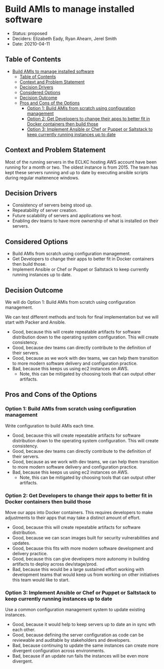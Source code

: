 # Build AMIs to manage installed software

<!-- Source: https://raw.githubusercontent.com/adr/madr/master/template/template.md -->

- Status: proposed
- Deciders: Elizabeth Eady, Ryan Ahearn, Jerel Smith
- Date: 20210-04-11

## Table of Contents

<!-- mdformat-toc start --slug=github --no-anchors --maxlevel=6 --minlevel=1 -->

- [Build AMIs to manage installed software](#build-amis-to-manage-installed-software)
  - [Table of Contents](#table-of-contents)
  - [Context and Problem Statement](#context-and-problem-statement)
  - [Decision Drivers](#decision-drivers)
  - [Considered Options](#considered-options)
  - [Decision Outcome](#decision-outcome)
  - [Pros and Cons of the Options](#pros-and-cons-of-the-options)
    - [Option 1: Build AMIs from scratch using configuration management](#option-1-build-amis-from-scratch-using-configuration-management)
    - [Option 2: Get Developers to change their apps to better fit in Docker containers then build those](#option-2-get-developers-to-change-their-apps-to-better-fit-in-docker-containers-then-build-those)
    - [Option 3: Implement Ansible or Chef or Puppet or Saltstack to keep currently running instances up to date](#option-3-implement-ansible-or-chef-or-puppet-or-saltstack-to-keep-currently-running-instances-up-to-date)

<!-- mdformat-toc end -->

## Context and Problem Statement

Most of the running servers in the ECLKC hosting AWS account have been running for a month or two.
The oldest instance is from 2015.
The team has kept these servers running and up to date by executing ansible scripts during regular maitenence windows.

## Decision Drivers <!-- optional -->

- Consistency of servers being stood up.
- Repeatability of server creation.
- Future scalability of servers and applications we host.
- Enabling dev teams to have more ownership of what is installed on their servers.

## Considered Options

- Build AMIs from scratch using configuration management.
- Get Developers to change their apps to better fit in Docker containers then build those.
- Implement Ansible or Chef or Puppet or Saltstack to keep currently running instances up to date.

## Decision Outcome

We will do Option 1: Build AMIs from scratch using configuration management.

We can test different methods and tools for final implementation but we will start with Packer and Ansible.

- Good, because this will create repeatable artifacts for software distribution down to the operating system configuration. This will create consistency.
- Good, because dev teams can directly contribute to the definition of their servers.
- Good, because as we work with dev teams, we can help them transition to more modern software delivery and configuration practice.
- Bad, because this keeps us using ec2 instances on AWS.
  - Note, this can be mitigated by choosing tools that can output other artifacts.

## Pros and Cons of the Options <!-- optional -->

### Option 1: Build AMIs from scratch using configuration management

Write configuration to build AMIs each time.

- Good, because this will create repeatable artifacts for software distribution down to the operating system configuration. This will create consistency.
- Good, because dev teams can directly contribute to the definition of their servers.
- Good, because as we work with dev teams, we can help them transition to more modern software delivery and configuration practice.
- Bad, because this keeps us using ec2 instances on AWS.
  - Note, this can be mitigated by choosing tools that can output other artifacts.

### Option 2: Get Developers to change their apps to better fit in Docker containers then build those

Move our apps into Docker containers. This requires developers to make adjustments to their apps that may take a distinct amount of effort.

- Good, because this will create repeatable artifacts for software distribution.
- Good, because we can scan images built for security vulnerabilities and updates.
- Good, because this fits with more modern software development and delivery practice.
- Good, because this can give developers more autonomy in building artifacts to deploy across dev/stage/prod.
- Bad, because this would be a large sustained effort working with development teams that would keep us from working on other initiatives this team would like to start.

### Option 3: Implement Ansible or Chef or Puppet or Saltstack to keep currently running instances up to date

Use a common configuration management system to update existing instances.

- Good, because it would help to keep servers up to date an in sync wth each other.
- Good, because defining the server configuration as code can be reviewable and auditable by stakeholders and developers.
- Bad, because continuing to update the same instances can create more divergent configuration across environments.
- Bad, because if an update run fails the instances will be even more divergent.
